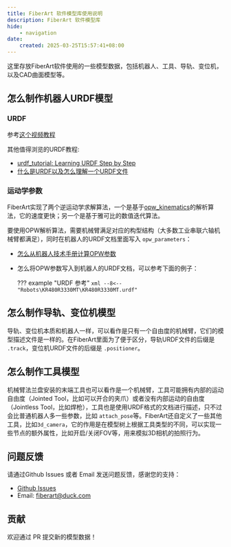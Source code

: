 ```yaml
---
title: FiberArt 软件模型库使用说明
description: FiberArt 软件模型库
hide:
    - navigation
date:
    created: 2025-03-25T15:57:41+08:00
---
```


这里存放FiberArt软件使用的一些模型数据，包括机器人、工具、导轨、变位机，以及CAD曲面模型等。

## 怎么制作机器人URDF模型

### URDF

参考[这个视频教程](https://www.bilibili.com/video/BV11c411n7pN/?spm_id_from=333.999.0.0&vd_source=78eee00c318e9cda7f951c976a72c2b9)

其他值得浏览的URDF教程:

- [urdf_tutorial: Learning URDF Step by Step](https://github.com/ros/urdf_tutorial)
- [什么是URDF以及怎么理解一个URDF文件](https://blog.csdn.net/zhelijun/article/details/102709150)

### 运动学参数

FiberArt实现了两个逆运动学求解算法，一个是基于[opw_kinematics](https://github.com/Jmeyer1292/opw_kinematics)的解析算法，它的速度更快；另一个是基于雅可比的数值迭代算法。

要使用OPW解析算法，需要机械臂满足对应的构型结构（大多数工业串联六轴机械臂都满足），同时在机器人的URDF文档里面写入 `opw_parameters`：

- [怎么从机器人技术手册计算OPW参数](./opw.md)
- 怎么将OPW参数写入到机器人的URDF文档，可以参考下面的例子：

    ??? example "URDF 参考"
        ```xml
        --8<-- "Robots\KR480R3330MT\KR480R3330MT.urdf"
        ```

## 怎么制作导轨、变位机模型

导轨、变位机本质和机器人一样，可以看作是只有一个自由度的机械臂，它们的模型描述文件是一样的。在FiberArt里面为了便于区分，导轨URDF文件的后缀是 `.track`，变位机URDF文件的后缀是 `.positioner`。

## 怎么制作工具模型

机械臂法兰盘安装的末端工具也可以看作是一个机械臂，工具可能拥有内部的运动自由度（Jointed Tool，比如可以开合的夹爪）或者没有内部运动的自由度（Jointless Tool，比如焊枪），工具也是使用URDF格式的文档进行描述，只不过会比普通机器人多一些参数，比如 `attach_pose`等。FiberArt还自定义了一些其他工具，比如`3d_camera`，它的作用是在模型树上根据工具类型的不同，可以实现一些节点的额外属性，比如开启/关闭FOV等，用来模拟3D相机的拍照行为。

## 问题反馈

请通过Github Issues 或者 Email 发送问题反馈，感谢您的支持：

- [Github Issues](https://github.com/xiaodaxia-2008/FiberArtData/issues)
- Email: <fiberart@duck.com>

## 贡献

欢迎通过 PR 提交新的模型数据！
